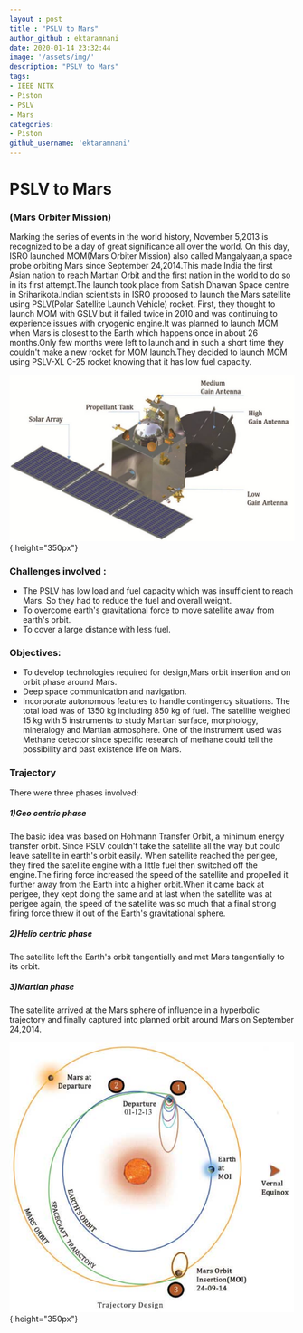 ```yaml
---
layout : post
title : "PSLV to Mars"
author_github : ektaramnani
date: 2020-01-14 23:32:44
image: '/assets/img/'
description: "PSLV to Mars"
tags:
- IEEE NITK
- Piston
- PSLV
- Mars
categories:
- Piston
github_username: 'ektaramnani'
---
```


#                                           PSLV to Mars
###                                        (Mars Orbiter Mission)
Marking the series of events in the world history, November 5,2013 is recognized to be a day of great significance all over the world. On this day, ISRO launched MOM(Mars Orbiter Mission) also called Mangalyaan,a space probe orbiting Mars since September 24,2014.This made India the first Asian nation to reach Martian Orbit and the first nation in the world to do so in its first attempt.The launch took place from Satish Dhawan Space centre in Sriharikota.Indian scientists in ISRO proposed to launch the Mars satellite using PSLV(Polar Satellite Launch Vehicle) rocket. First, they thought to launch MOM with GSLV but it failed twice in 2010 and was continuing to experience issues with cryogenic engine.It was planned to launch MOM when Mars is closest to the Earth which happens once in about 26 months.Only few months were left to launch and in such a short time they couldn't make a new rocket for MOM launch.They decided to launch MOM using PSLV-XL C-25 rocket knowing that it has low fuel capacity.

![Mars Orbiter Mission Spacecraft](/blog/assets/img/pslv-to-mars/Figure1.jpg){:height="350px"}

### Challenges involved :
- The PSLV has low load and fuel capacity which was insufficient to reach Mars. So they had to reduce the fuel and overall weight. 
- To overcome earth's gravitational force to move satellite away from earth's orbit. 
- To cover a large distance with less fuel. 
### Objectives:
- To develop technologies required for design,Mars orbit insertion and on orbit phase around Mars. 
- Deep space communication and navigation. 
- Incorporate autonomous features to handle contingency situations. 
The total load was of 1350 kg including 850 kg of fuel. The satellite weighed 15 kg with 5 instruments to study Martian surface, morphology, mineralogy and Martian atmosphere. One of the instrument used was Methane detector since specific research of methane could tell the possibility and past existence life on Mars. 
### Trajectory 
There were three phases involved:
##### 1)Geo centric phase
The basic idea was based on Hohmann Transfer Orbit, a minimum energy transfer orbit. Since PSLV couldn't take the satellite all the way but could leave satellite in earth's orbit easily. When satellite reached the perigee, they fired the satellite engine with a little fuel then switched off the engine.The firing force increased the speed of the satellite and propelled it further away from the Earth into a higher orbit.When it came back at perigee, they kept doing the same and at last when the satellite was at perigee again, the speed of the satellite was so much that a final strong firing force threw it out of the Earth's gravitational sphere.
##### 2)Helio centric phase
The satellite left the Earth's orbit tangentially and met Mars tangentially to its orbit. 
##### 3)Martian phase
The satellite arrived at the Mars sphere of influence in a hyperbolic trajectory and finally captured into planned orbit around Mars on September 24,2014.

![Mars Orbiter Mission Profile](/blog/assets/img/pslv-to-mars/Figure2.jpg){:height="350px"}